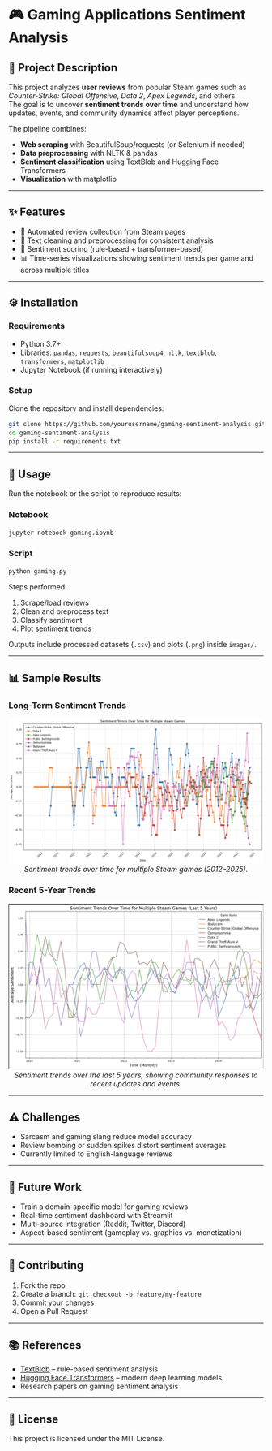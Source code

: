 # 🎮 Gaming Applications Sentiment Analysis

## 📖 Project Description
This project analyzes **user reviews** from popular Steam games such as *Counter-Strike: Global Offensive*, *Dota 2*, *Apex Legends*, and others.  
The goal is to uncover **sentiment trends over time** and understand how updates, events, and community dynamics affect player perceptions.

The pipeline combines:
- **Web scraping** with BeautifulSoup/requests (or Selenium if needed)
- **Data preprocessing** with NLTK & pandas
- **Sentiment classification** using TextBlob and Hugging Face Transformers
- **Visualization** with matplotlib

---

## ✨ Features
- 🔎 Automated review collection from Steam pages  
- 🧹 Text cleaning and preprocessing for consistent analysis  
- 🤖 Sentiment scoring (rule-based + transformer-based)  
- 📊 Time-series visualizations showing sentiment trends per game and across multiple titles  

---

## ⚙️ Installation

### Requirements
- Python 3.7+  
- Libraries: `pandas`, `requests`, `beautifulsoup4`, `nltk`, `textblob`, `transformers`, `matplotlib`  
- Jupyter Notebook (if running interactively)

### Setup
Clone the repository and install dependencies:
```bash
git clone https://github.com/yourusername/gaming-sentiment-analysis.git
cd gaming-sentiment-analysis
pip install -r requirements.txt
````

---

## 🚀 Usage

Run the notebook or the script to reproduce results:

### Notebook

```bash
jupyter notebook gaming.ipynb
```

### Script

```bash
python gaming.py
```

Steps performed:

1. Scrape/load reviews
2. Clean and preprocess text
3. Classify sentiment
4. Plot sentiment trends

Outputs include processed datasets (`.csv`) and plots (`.png`) inside `images/`.

---

## 📊 Sample Results

### Long-Term Sentiment Trends

<p align="center">
  <img src="assets/2.png" alt="Long-term sentiment trends" width="800">
  <br/>
  <em>Sentiment trends over time for multiple Steam games (2012–2025).</em>
</p>

### Recent 5-Year Trends

<p align="center">
  <img src="assets/1.png" alt="Recent sentiment trends" width="800">
  <br/>
  <em>Sentiment trends over the last 5 years, showing community responses to recent updates and events.</em>
</p>

---

## ⚠️ Challenges

* Sarcasm and gaming slang reduce model accuracy
* Review bombing or sudden spikes distort sentiment averages
* Currently limited to English-language reviews

---

## 🔮 Future Work

* Train a domain-specific model for gaming reviews
* Real-time sentiment dashboard with Streamlit
* Multi-source integration (Reddit, Twitter, Discord)
* Aspect-based sentiment (gameplay vs. graphics vs. monetization)

---

## 🤝 Contributing

1. Fork the repo
2. Create a branch: `git checkout -b feature/my-feature`
3. Commit your changes
4. Open a Pull Request

---

## 📚 References

* [TextBlob](https://textblob.readthedocs.io/) – rule-based sentiment analysis
* [Hugging Face Transformers](https://huggingface.co/transformers/) – modern deep learning models
* Research papers on gaming sentiment analysis

---

## 📌 License

This project is licensed under the MIT License.
